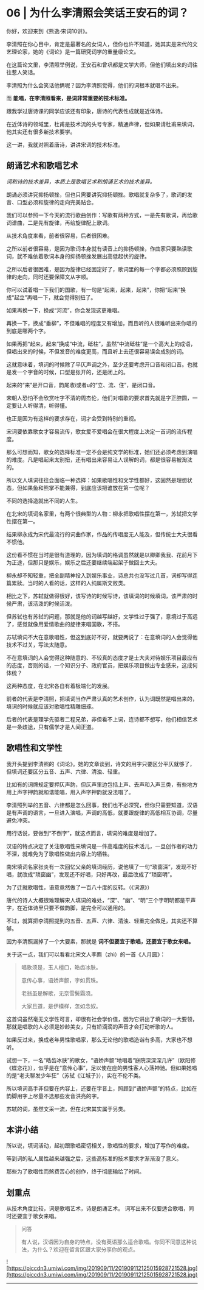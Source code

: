 # 06 | 为什么李清照会笑话王安石的词？

你好，欢迎来到《熊逸·宋词10讲》。

李清照在你心目中，肯定是最著名的女词人，但你也许不知道，她其实是宋代的文艺理论家，她的《词论》是一篇研究词学的重量级论文。

在这篇论文里，李清照举例说，王安石和曾巩都是文学大师，但他们填出来的词往往惹人笑话。

李清照为什么会笑话他俩呢？因为李清照觉得，他们的词根本就唱不出来。

而 **能唱，在李清照看来，是词非常重要的技术标准。**

跟我学过唐诗课的同学应该还有印象，唐诗的代表性成就是近体诗。

在近体诗的领域里，杜甫是技术流的头号专家，精通声律，但如果请杜甫来填词，他其实还有很多新技术要学。

这一讲，我就对照着唐诗，讲讲宋词的技术标准。

## 朗诵艺术和歌唱艺术

 *词和诗的技术差异，本质上是歌唱艺术和朗诵艺术的技术差异。*

朗诵必须讲究抑扬顿挫，但也只需要讲究抑扬顿挫。歌唱就复杂多了，歌词的发音、口型必须和旋律的走向完美贴合。

我们可以参照一下今天的流行歌曲创作：写歌有两种方式，一是先有歌词，再给歌词谱曲，二是先有旋律，再给旋律配上歌词。

从技术角度来看，前者很容易，后者很困难。

之所以前者很容易，是因为歌词本身就有读音上的抑扬顿挫，作曲家只要熟读歌词，就不难依着歌词本身的抑扬顿挫发展出高低起伏的旋律。

之所以后者很困难，是因为旋律已经固定好了，歌词里的每一个字都必须照顾到旋律的走向，同时还要保障文从字顺。

你可以试着唱一下我们的国歌，有一句是“起来，起来，起来”，你把“起来”换成“起立”再唱一下，就会觉得别扭了。

如果再换一下，换成“河流”，你会发现这更难唱。

再换一下，换成“垂柳”，不但难唱的程度又有增加，而且听的人很难听出来你唱的到底是哪两个字。

如果再把“起来，起来”换成“中流，砥柱”，虽然“中流砥柱”是一个高大上的成语，但唱出来的时候，不但发音的难度更高，而且听上去还很容易误会成别的词。

这就意味着，填词的时候除了平仄声调之外，至少还要考虑开口音和闭口音。也就是发一个字音的时候，口型是张开的，还是闭上的。

起来的“来”是开口音，韵尾收i或者u的“立、流、住”，是闭口音。

宋朝人恐怕不会欣赏吐字不清的周杰伦，他们对唱歌的要求首先就是字正腔圆，一定要让人听得清，听得懂。

也正是因为有这样的要求存在，词才会受到特别的重视。

宋词要依靠歌女才容易流传，歌女爱不爱唱会在很大程度上决定一首词的流传程度。

那么可想而知，歌女的选择标准一定不会是纯文学的标准，她们还必须考虑到演唱的难度。凡是唱起来太别扭，还有唱出来容易让人误解的词，都是很容易被淘汰的。

所以文人填词往往会面临一种选择：如果歌唱性和文学性都好，这固然是理想状态，但如果鱼和熊掌不能兼得，到底应该把谁放在第一位呢？

不同的选择造就出不同的人生。

在北宋的填词名家里，有两个很典型的人物：柳永把歌唱性摆在第一，苏轼把文学性摆在第一。

结果柳永成为宋代最流行的词曲作家，作品的传唱度无人能及，但传统士大夫很看不惯他。

这份看不惯在当时是很有道理的，因为填词的格调虽然就是以卿卿我我、花前月下为正途，但那只是娱乐，娱乐之后还要继续端起架子做回士大夫。

柳永却不知轻重，把全副精神投入到娱乐事业，诗总共也没写过几首，词却写得连篇累牍。当时的人看的话，这样的人纯属斯文败类。

相比之下，苏轼就做得很好，该写诗的时候写诗，该填词的时候填词，该严肃的时候严肃，该活泼的时候活泼。

但苏轼也有苏轼的问题，那就是他的词越写越好，文学性过于强了，意境过于高远了，感觉就像用爱情歌曲的旋律来唱国歌，不搭。

苏轼填词不大在意歌唱性，但这到底好不好，就要两说了：在意填词的人会觉得他技术不过关，写法太随意。

不在意填词的人会觉得这种随意的、不较真的态度才是士大夫对待娱乐项目最应有的态度，否则的话，一个知识分子、政府官员，把娱乐项目做出专业感来，这成何体统？

这两种态度，在北宋各自有着极端化的发展。

前者的代表是李清照，把填词当作严肃认真的艺术创作，认为词既然是唱出来的，填词的时候就应该对歌唱性精雕细琢。

后者的代表是理学先驱者二程兄弟，非但看不上词，连诗都不想写，他们相信艺术是一条歧途，只有儒学才是人间正道。

## 歌唱性和文学性

我开头提到李清照的《词论》。她的文章谈到，诗文的用字只要区分平仄就够了，但填词还要区分五音、五声、六律、清浊、轻重。

比如有的词牌规定要押仄声韵，但仄声里边包括上声、去声和入声三类，有些地方用上声字押韵就和谐能唱，用入声字押韵就没法唱了。

李清照列举的五音、六律都是怎么回事，我们也不必深究，但你只需要知道，汉语是有声调的语言，一旦进入演唱，声调的高低，就要跟旋律的高低相互协调，尽量避免冲突。

用行话说，要做到“不倒字”，就这点而言，填词的难度是增加了。

汉语的特点决定了关注歌唱性来填词是一件高难度的技术活儿，一旦创作者的功力不深，就难免为了歌唱性做出内容上的牺牲。

南宋填词名家张炎有一次回忆父亲的填词经历，说他填了一句“琐窗深”，发现不好唱，就改成“琐窗幽”，发现还不好唱，只好再改，最后改成了“琐窗明”。

为了迁就歌唱性，语意竟然做了一百八十度的反转。（《词源》）

唐代的诗人大概很难理解宋人填词的难处，“深”、“幽”、“明”三个字明明都是平声字，在近体诗里只要不做韵脚，是完全可以通用的。

不过，就算把李清照提到的五音、五声、六律、清浊、轻重完全做足，其实还不算够。

因为李清照漏掉了一个大要素，那就是 **词不但要宜于歌唱，还要宜于歌女来唱。**

关于这一点，我们可以看看北宋文人李廌（zhì）的一首《人月圆》：

> 唱歌须是，玉人檀口，皓齿冰肤。
> 
> 意传心事，语娇声颤，字如贯珠。
> 
> 
> 
> 老翁虽是解歌，无奈雪鬓霜须。
> 
> 大家且道，是伊模样，怎如念奴。

这首词虽然毫无文学性可言，却很有社会学价值，因为它讲出了填词的一大要领，那就是唱歌的人必须是妙龄美女，只有娇滴滴的声音才会打动听歌的人。

如果反过来，换成老年男性歌唱家，那么无论他的歌唱造诣有多高，大家也不想听。

试想一下，一名“皓齿冰肤”的歌女，“语娇声颤”地唱着“庭院深深深几许”（欧阳修《蝶恋花》），似乎是在“意传心事”，足以使在座的男性客人心荡神驰。但如果她唱的是“老夫聊发少年狂”（苏轼《江城子》），实在不伦不类。

所以填词高手非但要在内容上，还要在字音上，照顾到“语娇声颤”的特点，比如在韵脚用字上尽量不选那些发音洪亮的字。

苏轼的词，虽然文采一流，但在北宋其实属于另类。

## 本讲小结

所以说，填词活动，起初跟歌唱密切相关，歌唱性的要求，增加了写作的难度。

等到词的私人属性越来越强之后，这些高标准的技术要求才渐渐没了意义。

那些为了歌唱性而煞费苦心的创作，终于彻底输给了时间。

## 划重点

从技术角度比较，词是歌唱艺术，诗是朗诵艺术。
词写出来不仅要适合歌唱，同时还要宜于歌女来唱。

> 问答
> 
> 有人说，汉语因为自身的特点，没有英语那么适合歌唱。你同不同意这种说法，为什么？欢迎在留言区跟大家分享你的观点。

![https://piccdn3.umiwi.com/img/201909/11/201909112125015928721528.jpg](https://piccdn3.umiwi.com/img/201909/11/201909112125015928721528.jpg)

---
